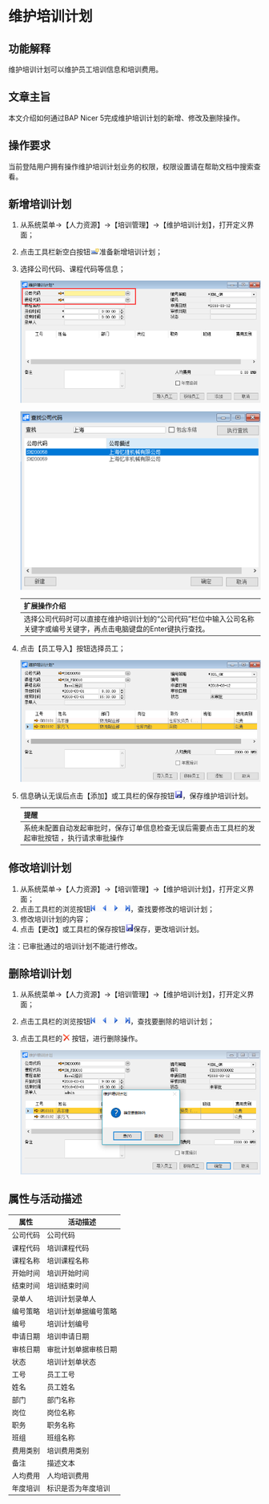 # 维护培训计划

## 功能解释

维护培训计划可以维护员工培训信息和培训费用。

## 文章主旨

本文介绍如何通过BAP Nicer 5完成维护培训计划的新增、修改及删除操作。

## 操作要求

当前登陆用户拥有操作维护培训计划业务的权限，权限设置请在帮助文档中搜索查看。

## 新增培训计划

1. 从系统菜单->【人力资源】->【培训管理】->【维护培训计划】，打开定义界面；

2. 点击工具栏新空白按钮![](images/kban.png)准备新增培训计划；

3. 选择公司代码、课程代码等信息；

   ![](images/whpxjh1.png)

   ![](images/whpxjh2.png)

   | 扩展操作介绍                                                 |
   | ------------------------------------------------------------ |
   | 选择公司代码时可以直接在维护培训计划的“公司代码”栏位中输入公司名称关键字或编号关键字，再点击电脑键盘的Enter键执行查找。 |

4. 点击【员工导入】按钮选择员工；

   ![](images/whpxjh3.png)

5. 信息确认无误后点击【添加】或工具栏的保存按钮![](images/bcan.png)，保存维护培训计划。

   | 提醒                                                         |
   | ------------------------------------------------------------ |
   | 系统未配置自动发起审批时，保存订单信息检查无误后需要点击工具栏的发起审批按钮     ，执行请求审批操作 |

## 修改培训计划

1. 从系统菜单->【人力资源】->【培训管理】->【维护培训计划】，打开定义界面；
2. 点击工具栏的浏览按钮![](images/cg003.png)，查找要修改的培训计划；
3. 修改培训计划的内容；
4. 点击【更改】或工具栏的保存按钮![](images/bcan.png)保存，更改培训计划。

注：已审批通过的培训计划不能进行修改。

## 删除培训计划

1. 从系统菜单->【人力资源】->【培训管理】->【维护培训计划】，打开定义界面；

2. 点击工具栏的浏览按钮![](images/cg003.png)，查找要删除的培训计划；

3. 点击工具栏的![](images/cgdel.png) 按钮，进行删除操作。

   ![](images/whpxjh4.png)

## 属性与活动描述

| **属性** | **活动描述**         |
| -------- | -------------------- |
| 公司代码 | 公司代码             |
| 课程代码 | 培训课程代码         |
| 课程名称 | 培训课程名称         |
| 开始时间 | 培训开始时间         |
| 结束时间 | 培训结束时间         |
| 录单人   | 培训计划录单人       |
| 编号策略 | 培训计划单据编号策略 |
| 编号     | 培训计划编号         |
| 申请日期 | 培训申请日期         |
| 审核日期 | 审批计划单据审核日期 |
| 状态     | 培训计划单状态       |
| 工号     | 员工工号             |
| 姓名     | 员工姓名             |
| 部门     | 部门名称             |
| 岗位     | 岗位名称             |
| 职务     | 职务名称             |
| 班组     | 班组名称             |
| 费用类别 | 培训费用类别         |
| 备注     | 描述文本             |
| 人均费用 | 人均培训费用         |
| 年度培训 | 标识是否为年度培训   |